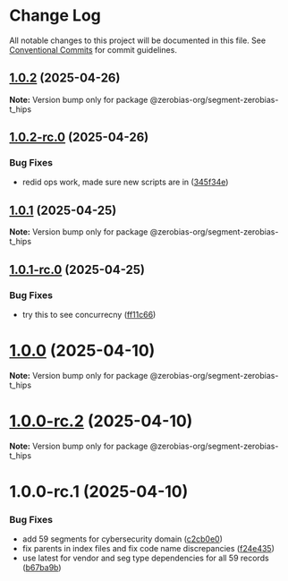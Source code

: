 # Change Log

All notable changes to this project will be documented in this file.
See [Conventional Commits](https://conventionalcommits.org) for commit guidelines.

## [1.0.2](https://github.com/zerobias-org/segment/compare/@zerobias-org/segment-zerobias-t_hips@1.0.2-rc.0...@zerobias-org/segment-zerobias-t_hips@1.0.2) (2025-04-26)

**Note:** Version bump only for package @zerobias-org/segment-zerobias-t_hips





## [1.0.2-rc.0](https://github.com/zerobias-org/segment/compare/@zerobias-org/segment-zerobias-t_hips@1.0.1...@zerobias-org/segment-zerobias-t_hips@1.0.2-rc.0) (2025-04-26)


### Bug Fixes

* redid ops work, made sure new scripts are in ([345f34e](https://github.com/zerobias-org/segment/commit/345f34ec926029dc141943b3e321676adb4a2888))





## [1.0.1](https://github.com/zerobias-org/segment/compare/@zerobias-org/segment-zerobias-t_hips@1.0.1-rc.0...@zerobias-org/segment-zerobias-t_hips@1.0.1) (2025-04-25)

**Note:** Version bump only for package @zerobias-org/segment-zerobias-t_hips





## [1.0.1-rc.0](https://github.com/zerobias-org/segment/compare/@zerobias-org/segment-zerobias-t_hips@1.0.0...@zerobias-org/segment-zerobias-t_hips@1.0.1-rc.0) (2025-04-25)


### Bug Fixes

* try this to see concurrecny ([ff11c66](https://github.com/zerobias-org/segment/commit/ff11c66d67cb9f185098fd640d4139178d29ae22))





# [1.0.0](https://github.com/zerobias-org/segment/compare/@zerobias-org/segment-zerobias-t_hips@1.0.0-rc.2...@zerobias-org/segment-zerobias-t_hips@1.0.0) (2025-04-10)

**Note:** Version bump only for package @zerobias-org/segment-zerobias-t_hips





# [1.0.0-rc.2](https://github.com/zerobias-org/segment/compare/@zerobias-org/segment-zerobias-t_hips@1.0.0-rc.1...@zerobias-org/segment-zerobias-t_hips@1.0.0-rc.2) (2025-04-10)

**Note:** Version bump only for package @zerobias-org/segment-zerobias-t_hips





# 1.0.0-rc.1 (2025-04-10)


### Bug Fixes

* add 59 segments for cybersecurity domain ([c2cb0e0](https://github.com/zerobias-org/segment/commit/c2cb0e0c1f1eabb51d7f5a6ae6db98c1516fcdbe))
* fix parents in index files and fix code name discrepancies ([f24e435](https://github.com/zerobias-org/segment/commit/f24e4352453caaa05074cc6bb66ee8ed21a4f11d))
* use latest for vendor and seg type dependencies for all 59 records ([b67ba9b](https://github.com/zerobias-org/segment/commit/b67ba9bed7a90fad3b084161ebc603b5b35214b8))
